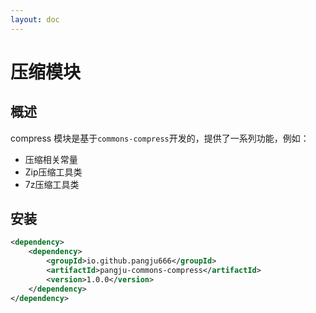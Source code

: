 ```yaml
---
layout: doc
---
```


# 压缩模块

## 概述
compress 模块是基于`commons-compress`开发的，提供了一系列功能，例如：
- 压缩相关常量
- Zip压缩工具类
- 7z压缩工具类

## 安装
```xml
<dependency>
    <dependency>
        <groupId>io.github.pangju666</groupId>
        <artifactId>pangju-commons-compress</artifactId>
        <version>1.0.0</version>
    </dependency>
</dependency>
```



